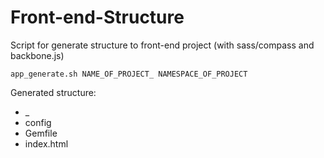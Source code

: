 <h1>Front-end-Structure</h1>
<p>Script for generate structure to front-end project (with sass/compass and backbone.js)</p>
<pre>
<code>app_generate.sh NAME_OF_PROJECT_ NAMESPACE_OF_PROJECT</code>
</pre>
<p>Generated structure:</p>
<p>
  <ul>
    <li>_</li>
    <li>config</li>
    <li>Gemfile</li>
    <li>index.html</li>
  </ul>
</p>